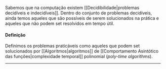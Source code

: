Sabemos que na computação existem [[Decidibilidade|problemas decidíveis e indecidíveis]]. Dentro do conjunto de problemas decidíveis, ainda temos aqueles que são possíveis de serem solucionados na prática e aqueles que não podem set resolvidos em tempo útil.

#### Definição
Definimos os problemas praticáveis como aqueles que podem set solucionados por [[Algoritmos|algoritmos]] de [[Comportamento Asintótico das funções|complexidade temporal]] polinomial (*poly-time algorithms*).

---
